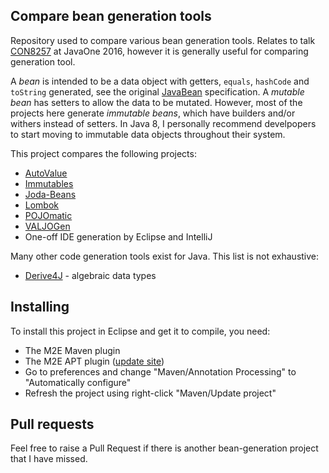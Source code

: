Compare bean generation tools
-----------------------------

Repository used to compare various bean generation tools.
Relates to talk
[CON8257](https://oracle.rainfocus.com/scripts/catalog/oow16.jsp?event=javaone&search=getter&search.event=javaone) at JavaOne 2016, however it is generally useful for comparing generation tool.

A _bean_ is intended to be a data object with getters, `equals`, `hashCode` and `toString` generated, see the original [JavaBean](http://blog.joda.org/2014/11/the-javabeans-specification.html) specification.
A _mutable bean_ has setters to allow the data to be mutated.
However, most of the projects here generate _immutable beans_, which have builders and/or withers instead of setters.
In Java 8, I personally recommend develpopers to start moving to immutable data objects throughout their system.

This project compares the following projects:

* [AutoValue](https://github.com/google/auto/tree/master/value)
* [Immutables](http://immutables.org)
* [Joda-Beans](http://www.joda.org/joda-beans/)
* [Lombok](https://projectlombok.org/)
* [POJOmatic](http://www.pojomatic.org/)
* [VALJOGen](http://valjogen.41concepts.com/)
* One-off IDE generation by Eclipse and IntelliJ

Many other code generation tools exist for Java. This list is not exhaustive:

* [Derive4J](https://github.com/derive4j/derive4j) - algebraic data types


Installing
----------

To install this project in Eclipse and get it to compile, you need:

* The M2E Maven plugin
* The M2E APT plugin ([update site]( http://download.jboss.org/jbosstools/updates/m2e-extensions/m2e-apt))
* Go to preferences and change "Maven/Annotation Processing" to "Automatically configure"
* Refresh the project using right-click "Maven/Update project"


Pull requests
-------------

Feel free to raise a Pull Request if there is another bean-generation project that I have missed.


